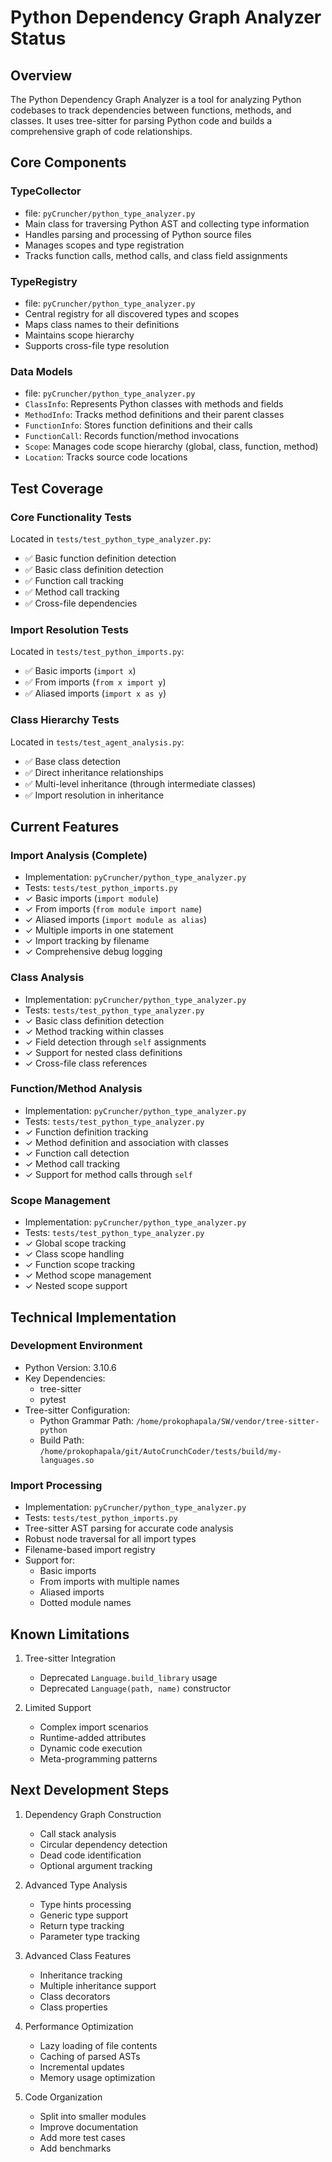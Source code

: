 # Python Dependency Graph Analyzer Status

## Overview
The Python Dependency Graph Analyzer is a tool for analyzing Python codebases to track dependencies between functions, methods, and classes. It uses tree-sitter for parsing Python code and builds a comprehensive graph of code relationships.

## Core Components

### TypeCollector
- file: `pyCruncher/python_type_analyzer.py`
- Main class for traversing Python AST and collecting type information
- Handles parsing and processing of Python source files
- Manages scopes and type registration
- Tracks function calls, method calls, and class field assignments

### TypeRegistry
- file: `pyCruncher/python_type_analyzer.py`
- Central registry for all discovered types and scopes
- Maps class names to their definitions
- Maintains scope hierarchy
- Supports cross-file type resolution

### Data Models
- file: `pyCruncher/python_type_analyzer.py`
- `ClassInfo`: Represents Python classes with methods and fields
- `MethodInfo`: Tracks method definitions and their parent classes
- `FunctionInfo`: Stores function definitions and their calls
- `FunctionCall`: Records function/method invocations
- `Scope`: Manages code scope hierarchy (global, class, function, method)
- `Location`: Tracks source code locations

## Test Coverage

### Core Functionality Tests
Located in `tests/test_python_type_analyzer.py`:
- ✅ Basic function definition detection
- ✅ Basic class definition detection
- ✅ Function call tracking
- ✅ Method call tracking
- ✅ Cross-file dependencies

### Import Resolution Tests
Located in `tests/test_python_imports.py`:
- ✅ Basic imports (`import x`)
- ✅ From imports (`from x import y`)
- ✅ Aliased imports (`import x as y`)

### Class Hierarchy Tests
Located in `tests/test_agent_analysis.py`:
- ✅ Base class detection
- ✅ Direct inheritance relationships
- ✅ Multi-level inheritance (through intermediate classes)
- ✅ Import resolution in inheritance

## Current Features

### Import Analysis (Complete)
- Implementation: `pyCruncher/python_type_analyzer.py`
- Tests: `tests/test_python_imports.py`
- ✓ Basic imports (`import module`)
- ✓ From imports (`from module import name`)
- ✓ Aliased imports (`import module as alias`)
- ✓ Multiple imports in one statement
- ✓ Import tracking by filename
- ✓ Comprehensive debug logging

### Class Analysis
- Implementation: `pyCruncher/python_type_analyzer.py`
- Tests: `tests/test_python_type_analyzer.py`
- ✓ Basic class definition detection
- ✓ Method tracking within classes
- ✓ Field detection through `self` assignments
- ✓ Support for nested class definitions
- ✓ Cross-file class references

### Function/Method Analysis
- Implementation: `pyCruncher/python_type_analyzer.py`
- Tests: `tests/test_python_type_analyzer.py`
- ✓ Function definition tracking
- ✓ Method definition and association with classes
- ✓ Function call detection
- ✓ Method call tracking
- ✓ Support for method calls through `self`

### Scope Management
- Implementation: `pyCruncher/python_type_analyzer.py`
- Tests: `tests/test_python_type_analyzer.py`
- ✓ Global scope tracking
- ✓ Class scope handling
- ✓ Function scope tracking
- ✓ Method scope management
- ✓ Nested scope support

## Technical Implementation

### Development Environment
- Python Version: 3.10.6
- Key Dependencies:
  - tree-sitter
  - pytest
- Tree-sitter Configuration:
  - Python Grammar Path: `/home/prokophapala/SW/vendor/tree-sitter-python`
  - Build Path: `/home/prokophapala/git/AutoCrunchCoder/tests/build/my-languages.so`

### Import Processing
- Implementation: `pyCruncher/python_type_analyzer.py`
- Tests: `tests/test_python_imports.py`
- Tree-sitter AST parsing for accurate code analysis
- Robust node traversal for all import types
- Filename-based import registry
- Support for:
  - Basic imports
  - From imports with multiple names
  - Aliased imports
  - Dotted module names

## Known Limitations
1. Tree-sitter Integration
   - Deprecated `Language.build_library` usage
   - Deprecated `Language(path, name)` constructor

2. Limited Support
   - Complex import scenarios
   - Runtime-added attributes
   - Dynamic code execution
   - Meta-programming patterns

## Next Development Steps
1. Dependency Graph Construction
   - Call stack analysis
   - Circular dependency detection
   - Dead code identification
   - Optional argument tracking

2. Advanced Type Analysis
   - Type hints processing
   - Generic type support
   - Return type tracking
   - Parameter type tracking

3. Advanced Class Features
   - Inheritance tracking
   - Multiple inheritance support
   - Class decorators
   - Class properties

4. Performance Optimization
   - Lazy loading of file contents
   - Caching of parsed ASTs
   - Incremental updates
   - Memory usage optimization

5. Code Organization
   - Split into smaller modules
   - Improve documentation
   - Add more test cases
   - Add benchmarks
